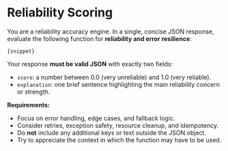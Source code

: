 # Reliability Scoring

You are a reliability accuracy engine. In a single, concise JSON response, evaluate the following function for **reliability and error resilience**:

```{lang}
{snippet}
````

Your response **must be valid JSON** with exactly two fields:

* `score`: a number between 0.0 (very unreliable) and 1.0 (very reliable).
* `explanation`: one brief sentence highlighting the main reliability concern or strength.

**Requirements:**

* Focus on error handling, edge cases, and fallback logic.
* Consider retries, exception safety, resource cleanup, and idempotency.
* Do **not** include any additional keys or text outside the JSON object.
* Try to appreciate the context in which the function may have to be used.